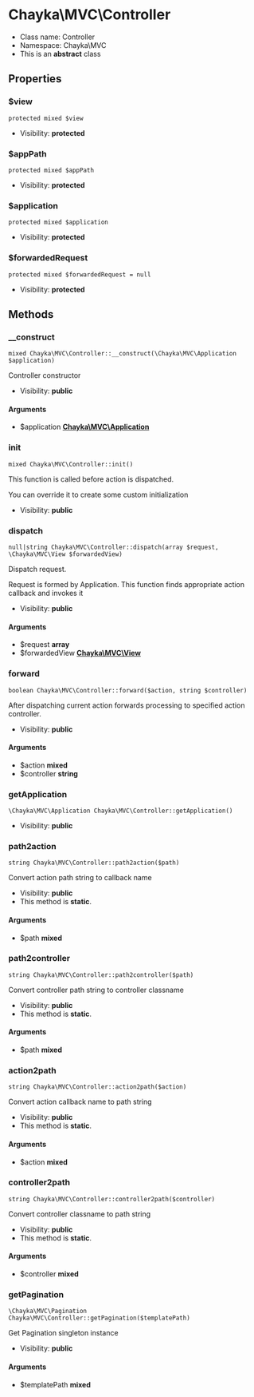 Chayka\MVC\Controller
===============






* Class name: Controller
* Namespace: Chayka\MVC
* This is an **abstract** class





Properties
----------


### $view

    protected mixed $view





* Visibility: **protected**


### $appPath

    protected mixed $appPath





* Visibility: **protected**


### $application

    protected mixed $application





* Visibility: **protected**


### $forwardedRequest

    protected mixed $forwardedRequest = null





* Visibility: **protected**


Methods
-------


### __construct

    mixed Chayka\MVC\Controller::__construct(\Chayka\MVC\Application $application)

Controller constructor



* Visibility: **public**


#### Arguments
* $application **[Chayka\MVC\Application](Chayka-MVC-Application.md)**



### init

    mixed Chayka\MVC\Controller::init()

This function is called before action is dispatched.

You can override it to create some custom initialization

* Visibility: **public**




### dispatch

    null|string Chayka\MVC\Controller::dispatch(array $request, \Chayka\MVC\View $forwardedView)

Dispatch request.

Request is formed by Application.
This function finds appropriate action callback and invokes it

* Visibility: **public**


#### Arguments
* $request **array**
* $forwardedView **[Chayka\MVC\View](Chayka-MVC-View.md)**



### forward

    boolean Chayka\MVC\Controller::forward($action, string $controller)

After dispatching current action forwards processing to specified action controller.



* Visibility: **public**


#### Arguments
* $action **mixed**
* $controller **string**



### getApplication

    \Chayka\MVC\Application Chayka\MVC\Controller::getApplication()





* Visibility: **public**




### path2action

    string Chayka\MVC\Controller::path2action($path)

Convert action path string to callback name



* Visibility: **public**
* This method is **static**.


#### Arguments
* $path **mixed**



### path2controller

    string Chayka\MVC\Controller::path2controller($path)

Convert controller path string to controller classname



* Visibility: **public**
* This method is **static**.


#### Arguments
* $path **mixed**



### action2path

    string Chayka\MVC\Controller::action2path($action)

Convert action callback name to path string



* Visibility: **public**
* This method is **static**.


#### Arguments
* $action **mixed**



### controller2path

    string Chayka\MVC\Controller::controller2path($controller)

Convert controller classname to path string



* Visibility: **public**
* This method is **static**.


#### Arguments
* $controller **mixed**



### getPagination

    \Chayka\MVC\Pagination Chayka\MVC\Controller::getPagination($templatePath)

Get Pagination singleton instance



* Visibility: **public**


#### Arguments
* $templatePath **mixed**


